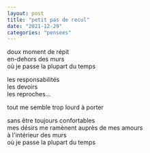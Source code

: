 ```yaml
---
layout: post
title: "petit pas de recul"
date: "2021-12-29"
categories: "pensees"
---
```


doux moment de répit  
en-dehors des murs  
où je passe la plupart du temps

les responsabilités  
les devoirs  
les reproches...  

tout me semble trop lourd à porter

sans être toujours confortables  
mes désirs me ramènent auprès de mes amours  
à l'intérieur des murs  
où je passe la plupart du temps
